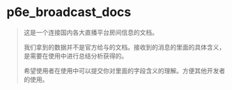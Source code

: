 # p6e_broadcast_docs



> 这是一个连接国内各大直播平台房间信息的文档。
>
>
> 我们拿到的数据并不是官方给与的文档。接收到的消息的里面的具体含义，是需要在使用中进行总结分析获得的。
>
> 希望使用者在使用中可以提交你对里面的字段含义的理解。方便其他开发者的使用。



